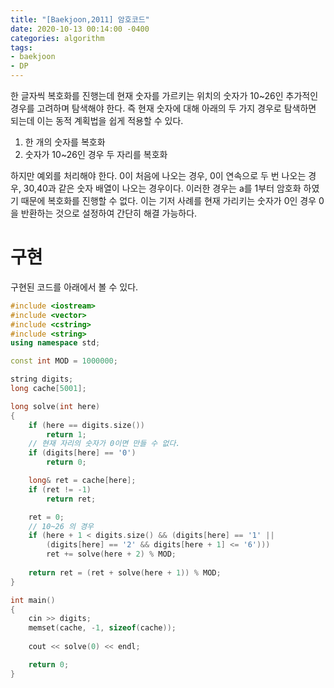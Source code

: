 ```yaml
---
title: "[Baekjoon,2011] 암호코드"
date: 2020-10-13 00:14:00 -0400
categories: algorithm 
tags:
- baekjoon 
- DP
---
```


한 글자씩 복호화를 진행는데 현재 숫자를 가르키는 위치의 숫자가 10~26인 추가적인 경우를 고려하며 탐색해야 한다. 
즉 현재 숫자에 대해 아래의 두 가지 경우로 탐색하면 되는데 이는 동적 계획법을 쉽게 적용할 수 있다. 
1. 한 개의 숫자를 복호화 
2. 숫자가 10~26인 경우 두 자리를 복호화 

하지만 예외를 처리해야 한다. 0이 처음에 나오는 경우, 0이 연속으로 두 번 나오는 경우, 30,40과 같은 숫자 배열이 나오는 경우이다. 
이러한 경우는 a를 1부터 암호화 하였기 때문에 복호화를 진행할 수 없다. 
이는 기저 사례를 현재 가리키는 숫자가 0인 경우 0을 반환하는 것으로 설정하여 간단히 해결 가능하다. 

# 구현 
구현된 코드를 아래에서 볼 수 있다. 
```cpp
#include <iostream>
#include <vector>
#include <cstring>
#include <string>
using namespace std;

const int MOD = 1000000;

string digits;
long cache[5001];

long solve(int here)
{
	if (here == digits.size())
		return 1;
	// 현재 자리의 숫자가 0이면 만들 수 없다.
	if (digits[here] == '0')
		return 0;

	long& ret = cache[here];
	if (ret != -1)
		return ret;

	ret = 0;
	// 10~26 의 경우
	if (here + 1 < digits.size() && (digits[here] == '1' ||
		(digits[here] == '2' && digits[here + 1] <= '6')))
		ret += solve(here + 2) % MOD;
	
	return ret = (ret + solve(here + 1)) % MOD;
}

int main()
{
	cin >> digits;
	memset(cache, -1, sizeof(cache));
	
	cout << solve(0) << endl;

	return 0;
}
```
